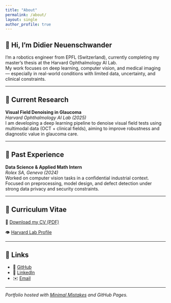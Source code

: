 ```yaml
---
title: "About"
permalink: /about/
layout: single
author_profile: true
---
```


## 👋 Hi, I’m Didier Neuenschwander

I’m a robotics engineer from EPFL (Switzerland), currently completing my master’s thesis at the Harvard Ophthalmology AI Lab.  
My work focuses on deep learning, computer vision, and medical imaging — especially in real-world conditions with limited data, uncertainty, and clinical constraints.

---

## 🧠 Current Research

**Visual Field Denoising in Glaucoma**  
*Harvard Ophthalmology AI Lab (2025)*  
I am developing a deep learning pipeline to denoise visual field tests using multimodal data (OCT + clinical fields), aiming to improve robustness and diagnostic value in glaucoma care.

---

## 💼 Past Experience

**Data Science & Applied Math Intern**  
*Rolex SA, Geneva (2024)*  
Worked on computer vision tasks in a confidential industrial context. Focused on preprocessing, model design, and defect detection under strong data privacy and security constraints.

---

## 📄 Curriculum Vitae

📄 [Download my CV (PDF)](/assets/files/CV_Didier_Neuenschwander.pdf)

👁 [Harvard Lab Profile](https://wang.hms.harvard.edu/team/didier-neuenschwander/)

---

## 🔗 Links

- 🔬 [GitHub](https://github.com/DidierNe)  
- 💼 [LinkedIn](https://www.linkedin.com/in/didier-neuenschwander-501a15291/)  
- ✉️ [Email](mailto:neuenschwander.didier@gmail.com)

---

*Portfolio hosted with [Minimal Mistakes](https://mmistakes.github.io/minimal-mistakes/) and GitHub Pages.*
